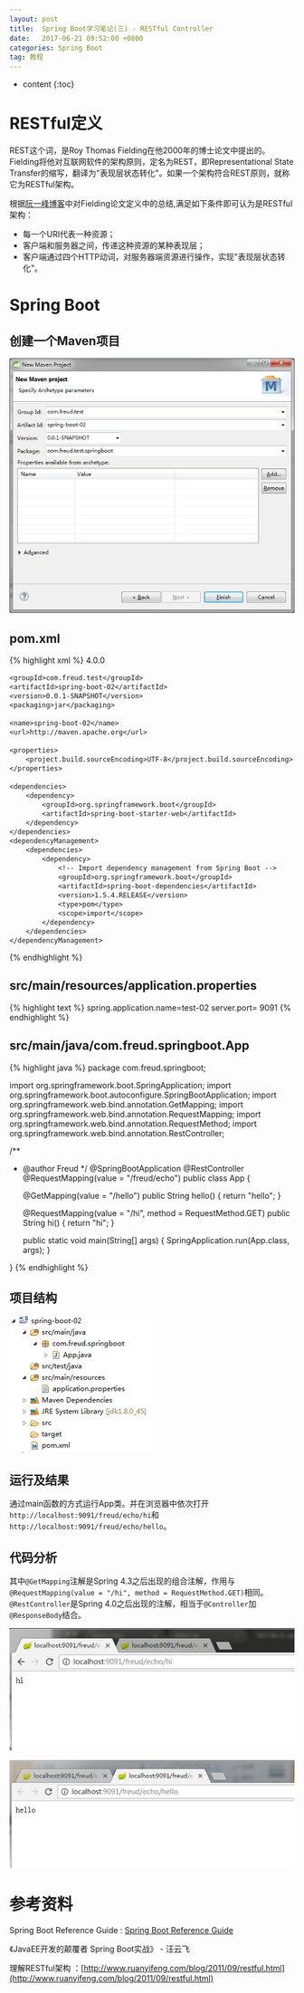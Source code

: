 ```yaml
---
layout: post
title:  Spring Boot学习笔记(三) - RESTful Controller
date:   2017-06-21 09:52:00 +0800
categories: Spring Boot
tag: 教程
---
```


* content
{:toc}


RESTful定义
==================

REST这个词，是Roy Thomas Fielding在他2000年的博士论文中提出的。Fielding将他对互联网软件的架构原则，定名为REST，即Representational State Transfer的缩写，翻译为"表现层状态转化"。如果一个架构符合REST原则，就称它为RESTful架构。

根据[阮一峰博客](http://www.ruanyifeng.com/blog/2011/09/restful.html)中对Fielding论文定义中的总结,满足如下条件即可认为是RESTful架构：

+ 每一个URI代表一种资源；
+ 客户端和服务器之间，传递这种资源的某种表现层；
+ 客户端通过四个HTTP动词，对服务器端资源进行操作，实现"表现层状态转化"。


Spring Boot
==================

创建一个Maven项目
------------------

![/images/blog/spring-boot/03-restful-controller/01-new-maven-project.png](/images/blog/spring-boot/03-restful-controller/01-new-maven-project.png)

pom.xml
------------------

{% highlight xml %}
<project xmlns="http://maven.apache.org/POM/4.0.0" xmlns:xsi="http://www.w3.org/2001/XMLSchema-instance"
	xsi:schemaLocation="http://maven.apache.org/POM/4.0.0 http://maven.apache.org/xsd/maven-4.0.0.xsd">
	<modelVersion>4.0.0</modelVersion>

	<groupId>com.freud.test</groupId>
	<artifactId>spring-boot-02</artifactId>
	<version>0.0.1-SNAPSHOT</version>
	<packaging>jar</packaging>

	<name>spring-boot-02</name>
	<url>http://maven.apache.org</url>

	<properties>
		<project.build.sourceEncoding>UTF-8</project.build.sourceEncoding>
	</properties>

	<dependencies>
		<dependency>
			<groupId>org.springframework.boot</groupId>
			<artifactId>spring-boot-starter-web</artifactId>
		</dependency>
	</dependencies>
	<dependencyManagement>
		<dependencies>
			<dependency>
				<!-- Import dependency management from Spring Boot -->
				<groupId>org.springframework.boot</groupId>
				<artifactId>spring-boot-dependencies</artifactId>
				<version>1.5.4.RELEASE</version>
				<type>pom</type>
				<scope>import</scope>
			</dependency>
		</dependencies>
	</dependencyManagement>
</project>
{% endhighlight %}

src/main/resources/application.properties
------------------

{% highlight text %}
spring.application.name=test-02
server.port= 9091
{% endhighlight %}

src/main/java/com.freud.springboot.App
------------------

{% highlight java %}
package com.freud.springboot;

import org.springframework.boot.SpringApplication;
import org.springframework.boot.autoconfigure.SpringBootApplication;
import org.springframework.web.bind.annotation.GetMapping;
import org.springframework.web.bind.annotation.RequestMapping;
import org.springframework.web.bind.annotation.RequestMethod;
import org.springframework.web.bind.annotation.RestController;

/**
 * @author Freud
 */
@SpringBootApplication
@RestController
@RequestMapping(value = "/freud/echo")
public class App {

	@GetMapping(value = "/hello")
	public String hello() {
		return "hello";
	}

	@RequestMapping(value = "/hi", method = RequestMethod.GET)
	public String hi() {
		return "hi";
	}

	public static void main(String[] args) {
		SpringApplication.run(App.class, args);
	}

}
{% endhighlight %}

项目结构
------------------

![/images/blog/spring-boot/03-restful-controller/02-project-hierarchy.png](/images/blog/spring-boot/03-restful-controller/02-project-hierarchy.png)

运行及结果
------------------

通过main函数的方式运行App类。并在浏览器中依次打开`http://localhost:9091/freud/echo/hi`和`http://localhost:9091/freud/echo/hello`。

代码分析
------------------

其中`@GetMapping`注解是Spring 4.3之后出现的组合注解，作用与`@RequestMapping(value = "/hi", method = RequestMethod.GET)`相同。`@RestController`是Spring 4.0之后出现的注解，相当于`@Controller`加`@ResponseBody`结合。

![/images/blog/spring-boot/03-restful-controller/03-result-hi.png](/images/blog/spring-boot/03-restful-controller/03-result-hi.png)

![/images/blog/spring-boot/03-restful-controller/04-result-hello.png](/images/blog/spring-boot/03-restful-controller/04-result-hello.png)


参考资料
==================

Spring Boot Reference Guide : [Spring Boot Reference Guide](http://docs.spring.io/spring-boot/docs/current-SNAPSHOT/reference/htmlsingle/)

《JavaEE开发的颠覆者 Spring Boot实战》 - 汪云飞

理解RESTful架构 ：[http://www.ruanyifeng.com/blog/2011/09/restful.html](http://www.ruanyifeng.com/blog/2011/09/restful.html)
